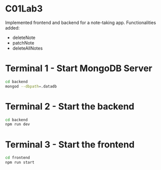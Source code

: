 # C01Lab3 

Implemented frontend and backend for a note-taking app. Functionalities added:
- deleteNote
- patchNote
- deleteAllNotes

# Terminal 1 - Start MongoDB Server

```bash
cd backend
mongod --dbpath=.datadb
```

# Terminal 2 - Start the backend

```bash
cd backend
npm run dev
```

# Terminal 3 - Start the frontend

```bash
cd frontend
npm run start
```
